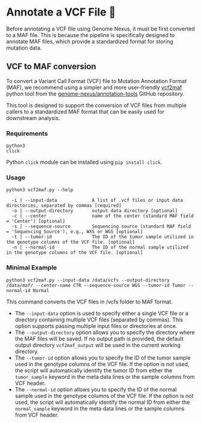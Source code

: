 # Annotate a VCF File 📄

Before annotating a VCF file using Genome Nexus, it must be first converted to a MAF file. This is because the pipeline is specifically designed to annotate MAF files, which provide a standardized format for storing mutation data.

## VCF to MAF conversion

To convert a Variant Call Format (VCF) file to Mutation Annotation Format (MAF), we recommend using a simpler and more user-friendly [vcf2maf](https://github.com/genome-nexus/annotation-tools/blob/master/vcf2maf.py) python tool from the [genome-nexus/annotation-tools](https://github.com/genome-nexus/annotation-tools) GitHub repository.

This tool is designed to support the conversion of VCF files from multiple callers to a standardized MAF format that can be easily used for downstream analysis.

### Requirements

```
python3
click
```
Python `click` module can be installed using `pip install click`.
### Usage

```
python3 vcf2maf.py --help

  -i | --input-data             A list of .vcf files or input data directories, separated by commas [required]
  -o | --output-directory       output data directory [optional]
  -c | --center                 name of the center (standard MAF field = 'Center') [optional]
  -s | --sequence-source        Sequencing source (standard MAF field = 'Sequencing_Source'), e.g., WXS or WGS [optional]
  -t | --tumor-id               The ID of the tumor sample utilized in the genotype columns of the VCF file. [optional]
  -n | --normal-id              The ID of the normal sample utilized in the genotype columns of the VCF file. [optional]
```

### Minimal Example
```
python3 vcf2maf.py --input-data /data/vcfs --output-directory /data/maf/ --center-name CTR --sequence-source WGS --tumor-id Tumor --normal-id Normal
```
This command converts the VCF files in /vcfs folder to MAF format.
- The `--input-data` option is used to specify either a single VCF file or a directory containing multiple VCF files (separated by commas). This option supports passing multiple input files or directories at once.
- The `--output-directory` option allows you to specify the directory where the MAF files will be saved. If no output path is provided, the default output directory `vcf2maf_output` will be used in the current working directory.
- The `--tumor-id` option allows you to specify the ID of the tumor sample used in the genotype columns of the VCF file. If the option is not used, the script will automatically identify the tumor ID from either the `tumor_sample` keyword in the meta data lines or the sample columns from VCF header.
- The `--normal-id` option allows you to specify the ID of the normal sample used in the genotype columns of the VCF file. If the option is not used, the script will automatically identify the normal ID from either the `normal_sample` keyword in the meta data lines or the sample columns from VCF header.
